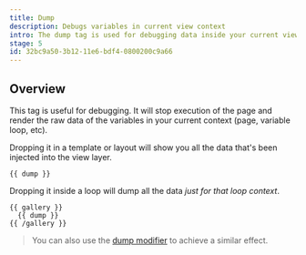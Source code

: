 ```yaml
---
title: Dump
description: Debugs variables in current view context
intro: The dump tag is used for debugging data inside your current view context.
stage: 5
id: 32bc9a50-3b12-11e6-bdf4-0800200c9a66
---
```

## Overview
This tag is useful for debugging. It will stop execution of the page and render the raw data of the variables in your current context (page, variable loop, etc).

Dropping it in a template or layout will show you all the data that's been injected into the view layer.

```
{{ dump }}
```

Dropping it inside a loop will dump all the data _just for that loop context_.

```
{{ gallery }}
  {{ dump }}
{{ /gallery }}
```

> You can also use the [dump modifier](/modifiers/dump) to achieve a similar effect.
